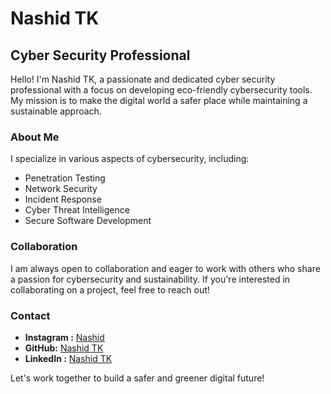 # Nashid TK

## Cyber Security Professional

Hello! I'm Nashid TK, a passionate and dedicated cyber security professional with a focus on developing eco-friendly cybersecurity tools. My mission is to make the digital world a safer place while maintaining a sustainable approach.

### About Me

I specialize in various aspects of cybersecurity, including:

- Penetration Testing
- Network Security
- Incident Response
- Cyber Threat Intelligence
- Secure Software Development


### Collaboration

I am always open to collaboration and eager to work with others who share a passion for cybersecurity and sustainability. If you're interested in collaborating on a project, feel free to reach out!

### Contact

- **Instagram :** [Nashid](https://instagram.com/ig.nashid)
- **GitHub:** [Nashid TK](https://github.com/muhdnashidtk)
- **LinkedIn :** [Nashid TK](https://www.linkedin.com/in/%20nashid-tk-3300b6304)

Let's work together to build a safer and greener digital future!

